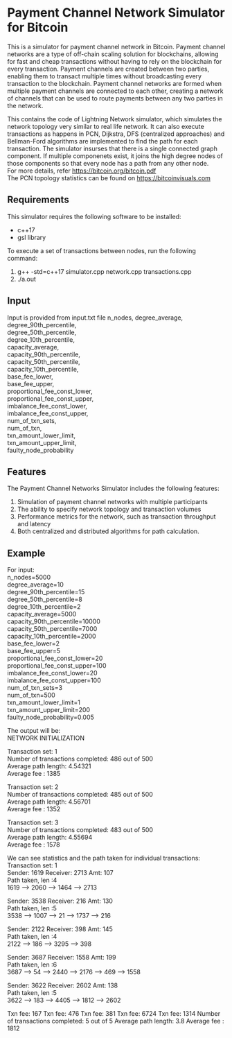 # Payment Channel Network Simulator for Bitcoin

This is a simulator for payment channel network in Bitcoin.
Payment channel networks are a type of off-chain scaling solution for blockchains, allowing for fast and cheap transactions without having to rely on the blockchain for every transaction. Payment channels are created between two parties, enabling them to transact multiple times without broadcasting every transaction to the blockchain. Payment channel networks are formed when multiple payment channels are connected to each other, creating a network of channels that can be used to route payments between any two parties in the network.


This contains the code of Lightning Network simulator, which simulates the network topology very similar to real life network.
It can also execute transactions as happens in PCN, Dijkstra, DFS (centralized approaches) and Bellman-Ford algorithms are implemented to find the path for each transaction.
The simulator insurses that there is a single connected graph component. If multiple componenets exist, it joins the high degree nodes of those components so that every node has a path from any other node.  
For more details, refer https://bitcoin.org/bitcoin.pdf  
The PCN topology statistics can be found on https://bitcoinvisuals.com  

## Requirements
This simulator requires the following software to be installed:  

- c++17   
- gsl library  

To execute a set of transactions between nodes, run the following command:  
1. g++ -std=c++17 simulator.cpp network.cpp transactions.cpp  
2. ./a.out  

## Input
Input is provided from input.txt file
n_nodes, degree_average,  
degree_90th_percentile,  
degree_50th_percentile,  
degree_10th_percentile,  
capacity_average,  
capacity_90th_percentile,  
capacity_50th_percentile,  
capacity_10th_percentile,  
base_fee_lower,  
base_fee_upper,  
proportional_fee_const_lower,  
proportional_fee_const_upper,  
imbalance_fee_const_lower,  
imbalance_fee_const_upper,  
num_of_txn_sets,  
num_of_txn,  
txn_amount_lower_limit,  
txn_amount_upper_limit,  
faulty_node_probability  

## Features
The Payment Channel Networks Simulator includes the following features:

1. Simulation of payment channel networks with multiple participants
2. The ability to specify network topology and transaction volumes
3. Performance metrics for the network, such as transaction throughput and latency
4. Both centralized and distributed algorithms for path calculation.


## Example
For input:  
n_nodes=5000  
degree_average=10  
degree_90th_percentile=15  
degree_50th_percentile=8  
degree_10th_percentile=2  
capacity_average=5000  
capacity_90th_percentile=10000  
capacity_50th_percentile=7000  
capacity_10th_percentile=2000  
base_fee_lower=2  
base_fee_upper=5  
proportional_fee_const_lower=20  
proportional_fee_const_upper=100  
imbalance_fee_const_lower=20  
imbalance_fee_const_upper=100  
num_of_txn_sets=3  
num_of_txn=500  
txn_amount_lower_limit=1  
txn_amount_upper_limit=200  
faulty_node_probability=0.005  

The output will be:  
NETWORK INITIALIZATION  

Transaction set: 1  
Number of transactions completed: 486 out of 500  
Average path length: 4.54321  
Average fee : 1385  

Transaction set: 2  
Number of transactions completed: 485 out of 500  
Average path length: 4.56701  
Average fee : 1352  

Transaction set: 3  
Number of transactions completed: 483 out of 500  
Average path length: 4.55694  
Average fee : 1578  


We can see statistics and the path taken for individual transactions:  
Transaction set: 1  
Sender: 1619 Receiver: 2713 Amt: 107  
Path taken, len :4  
1619 --> 2060 --> 1464 --> 2713  
  
Sender: 3538 Receiver: 216 Amt: 130  
Path taken, len :5  
3538 --> 1007 --> 21 --> 1737 --> 216  
  
Sender: 2122 Receiver: 398 Amt: 145  
Path taken, len :4  
2122 --> 186 --> 3295 --> 398  
  
Sender: 3687 Receiver: 1558 Amt: 199  
Path taken, len :6  
3687 --> 54 --> 2440 --> 2176 --> 469 --> 1558   
  
Sender: 3622 Receiver: 2602 Amt: 138  
Path taken, len :5  
3622 --> 183 --> 4405 --> 1812 --> 2602  
  
Txn fee: 167
Txn fee: 476
Txn fee: 381
Txn fee: 6724
Txn fee: 1314
Number of transactions completed: 5 out of 5
Average path length: 3.8
Average fee : 1812
